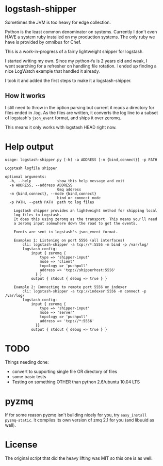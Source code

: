 # logstash-shipper
Sometimes the JVM is too heavy for edge collection.

Python is the least common denominator on systems. Currently I don't even HAVE a system ruby installed on my production systems. The only ruby we have is provided by omnibus for Chef.

This is a work-in-progress of a fairly lightweight shipper for logstash.

I started writing my own. Since my python-fu is 2 years old and weak, I went searching for a refresher on handling file rotation. I ended up finding a nice LogWatch example that handled it already.

I took it and added the first steps to make it a logstash-shipper.

## How it works
I still need to throw in the option parsing but current it reads a directory for files ended in .log. As the files are written, it converts the log line to a subset of logstash's `json_event` format, and ships it over zeromq.

This means it only works with logstash HEAD right now.

# Help output
```
usage: logstash-shipper.py [-h] -a ADDRESS [-m {bind,connect}] -p PATH

Logstash logfile shipper

optional arguments:
  -h, --help            show this help message and exit
  -a ADDRESS, --address ADDRESS
                        0mq address
  -m {bind,connect}, --mode {bind,connect}
                        bind or connect mode
  -p PATH, --path PATH  path to log files

    Logstash shipper provides an lightweight method for shipping local
    log files to Logstash.
    It does this using zeromq as the transport. This means you'll need
    a zeromq input somewhere down the road to get the events.

    Events are sent in logstash's json_event format.

    Examples 1: Listening on port 5556 (all interfaces)
        cli: logstash-shipper -a tcp://*:5556 -m bind -p /var/log/
        logstash config:
            input { zeromq {
                type => 'shipper-input'
                mode => 'client'
                topology => 'pushpull'
                address => 'tcp://shipperhost:5556'
              } }
            output { stdout { debug => true } }

    Example 2: Connecting to remote port 5556 on indexer
        cli: logstash-shipper -a tcp://indexer:5556 -m connect -p /var/log/
        logstash config:
            input { zeromq {
                type => 'shipper-input'
                mode => 'server'
                topology => 'pushpull'
                address => 'tcp://*:5556'
              }}
            output { stdout { debug => true } }
```

# TODO
Things needing done:

- convert to supporting single file OR directory of files
- some basic tests
- Testing on something OTHER than python 2.6/ubuntu 10.04 LTS

# pyzmq
If for some reason pyzmq isn't building nicely for you, try `easy_install pyzmq-static`. It compiles its own version of zmq 2.1 for you (and libuuid as well).

# License
The original script that did the heavy lifting was MIT so this one is as well.
